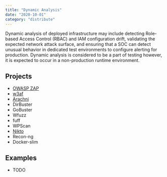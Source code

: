 ```yaml
---
title: "Dynamic Analysis"
date: "2020-10-01"
category: "distribute"
---
```

Dynamic analysis of deployed infrastructure may include detecting Role-based Access Control (RBAC) and IAM configuration drift, validating the expected network attack surface, and ensuring that a SOC can detect unusual behavior in dedicated test environments to configure alerting for production. Dynamic analysis is considered to be a part of testing however, it is expected to occur in a non-production runtime environment.

## Projects 
- [OWASP ZAP](https://www.zaproxy.org/)
- [w3af](https://w3af.org/)
- [Arachni](https://www.arachni-scanner.com/)
- DirBuster
- GoBuster
- Wfuzz
- fuff
- WPScan
- [Nikto](https://github.com/sullo/nikto)
- Recon-ng
- Docker-slim

## Examples
- TODO
